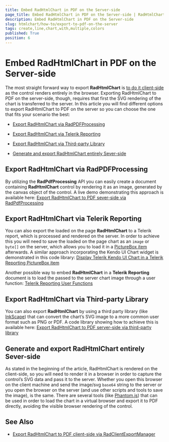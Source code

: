 ```yaml
---
title: Embed RadHtmlChart in PDF on the Server-side
page_title: Embed RadHtmlChart in PDF on the Server-side | RadHtmlChart for ASP.NET AJAX Documentation
description: Embed RadHtmlChart in PDF on the Server-side
slug: htmlchart/how-to/export-to-pdf-on-the-server
tags: create,line,chart,with,multiple,colors
published: True
position: 6
---
```


# Embed RadHtmlChart in PDF on the Server-side

The most straight forward way to export **RadHtmlChart** is [to do it client-side](https://demos.telerik.com/aspnet-ajax/client-export-manager/applicationscenarios/export-radhtmlchart/defaultcs.aspx) as the control renders entirely in the browser. Exporting RadHtmlChart to PDF on the server-side, though, requires that first the SVG rendering of the chart is transferred to the server. In this article you will find different options to export RadHtmlChart to PDF on the server so you can choose the one that fits your scenario the best:

* [Export RadHtmlChart via RadPDFProcessing](#export-radhtmlchart-via-radpdfprocessing)

* [Export RadHtmlChart via Telerik Reporting](#export-radhtmlchart-via-telerik-reporting)

* [Export RadHtmlChart via Third-party Library](#export-radhtmlchart-via-third-party-library)

* [Generate and export RadHtmlChart entirely Sever-side](#export-radhtmlchart-entirely-server-side)



## Export RadHtmlChart via RadPDFProcessing

By utilizing the **RadPdfProcessing** API you can easily create a document containing **RadHtmlChart** control by rendering it as an image, generated by the canvas object of the control. A live demo demonstrating this approach is available here: 
[Export RadHtmlChart to PDF sever-side via RadPdfProcessing](http://demos.telerik.com/aspnet-ajax/pdfprocessing/column-chart/defaultcs.aspx)


## Export RadHtmlChart via Telerik Reporting

You can also export the loaded on the page **RadHtmlChart** to a Telerik report, which is processed and rendered on the server. In order to achieve this you will need to save the loaded on the page chart as an `image` or `byte[]` on the server, which allows you to load it in a [PictureBox item](http://docs.telerik.com/reporting/report-items-picture-box) afterwards. A similar approach incorporating the Kendo UI Chart widget is demonstrated in this code library:
[Display Telerik Kendo UI Chart in a Telerik Reporting PictureBox item](http://www.telerik.com/support/code-library/display-telerik-kendo-ui-chart-in-a-telerik-reporting-picturebox-item)

Another possible way to embed **RadHtmlChart** in a **Telerik Reporting** document is to load the passed to the server chart image through a user function:
[Telerik Reporting User Functions](http://docs.telerik.com/reporting/expressions-user-functions)


## Export RadHtmlChart via Third-party Library

You can also export **RadHtmlChart** by using a third party library (like [InkScape](https://inkscape.org/en/)) that can convert the chart’s SVG image to a more common user format such as PNG or PDF. A code library showing how to achieve this is available here:
[Export RadHtmlChart to PDF server-side via third-party library](http://www.telerik.com/support/code-library/exporting-radhtmlchart-to-png-and-pdf)



## Generate and export RadHtmlChart entirely Sever-side

As stated in the beginning of the article, RadHtmlChart is rendered on the client-side, so you will need to render it in a browser in order to capture the control’s SVG data and pass it to the server. Whether you open this browser on the client machine and send the image/svg `base64` string to the server or you open the browser on the server (and use other scripts and tools to save the image), is the same.
There are several tools (like [Phantom.js](http://phantomjs.org/)) that can be used in order to load the chart in a virtual browser and export it to PDF directly, avoiding the visible browser rendering of the control.



## See Also

 * [Export RadHtmlChart to PDF client-side via RadClientExportManager](http://demos.telerik.com/aspnet-ajax/client-export-manager/applicationscenarios/export-radhtmlchart/defaultcs.aspx)